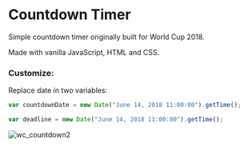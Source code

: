 # Countdown Timer
Simple countdown timer originally built for World Cup 2018.

Made with vanilla JavaScript, HTML and CSS.

### Customize:
Replace date in two variables:
```js
var countdownDate = new Date("June 14, 2018 11:00:00").getTime();
```
```js
var deadline = new Date("June 14, 2018 11:00:00").getTime();
```
![wc_countdown2](https://user-images.githubusercontent.com/21123465/38385314-91ea545a-38df-11e8-8722-c6f6105441f8.PNG)
